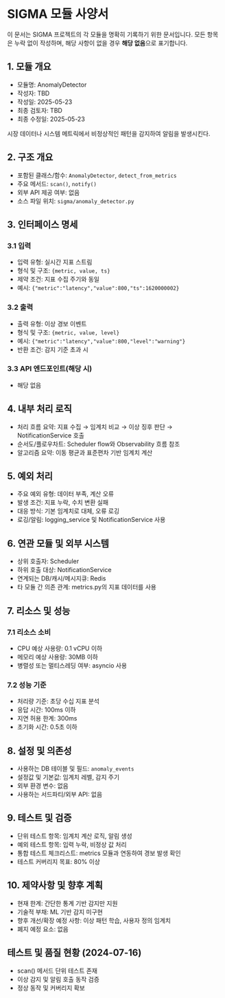 # SIGMA 모듈 사양서

이 문서는 SIGMA 프로젝트의 각 모듈을 명확히 기록하기 위한 문서입니다. 모든 항목은 누락 없이 작성하며, 해당 사항이 없을 경우 **해당 없음**으로 표기합니다.

## 1. 모듈 개요
* 모듈명: AnomalyDetector
* 작성자: TBD
* 작성일: 2025-05-23
* 최종 검토자: TBD
* 최종 수정일: 2025-05-23

시장 데이터나 시스템 메트릭에서 비정상적인 패턴을 감지하여 알림을 발생시킨다.

## 2. 구조 개요
* 포함된 클래스/함수: `AnomalyDetector`, `detect_from_metrics`
* 주요 메서드: `scan()`, `notify()`
* 외부 API 제공 여부: 없음
* 소스 파일 위치: `sigma/anomaly_detector.py`

## 3. 인터페이스 명세
### 3.1 입력
* 입력 유형: 실시간 지표 스트림
* 형식 및 구조: `{metric, value, ts}`
* 제약 조건: 지표 수집 주기와 동일
* 예시: `{"metric":"latency","value":800,"ts":1620000002}`

### 3.2 출력
* 출력 유형: 이상 경보 이벤트
* 형식 및 구조: `{metric, value, level}`
* 예시: `{"metric":"latency","value":800,"level":"warning"}`
* 반환 조건: 감지 기준 초과 시

### 3.3 API 엔드포인트(해당 시)
* 해당 없음

## 4. 내부 처리 로직
* 처리 흐름 요약: 지표 수집 → 임계치 비교 → 이상 징후 판단 → NotificationService 호출
* 순서도/플로우차트: Scheduler flow와 Observability 흐름 참조
* 알고리즘 요약: 이동 평균과 표준편차 기반 임계치 계산

## 5. 예외 처리
* 주요 예외 유형: 데이터 부족, 계산 오류
* 발생 조건: 지표 누락, 수치 변환 실패
* 대응 방식: 기본 임계치로 대체, 오류 로깅
* 로깅/알림: logging_service 및 NotificationService 사용

## 6. 연관 모듈 및 외부 시스템
* 상위 호출자: Scheduler
* 하위 호출 대상: NotificationService
* 연계되는 DB/캐시/메시지큐: Redis
* 타 모듈 간 의존 관계: metrics.py의 지표 데이터를 사용

## 7. 리소스 및 성능
### 7.1 리소스 소비
* CPU 예상 사용량: 0.1 vCPU 이하
* 메모리 예상 사용량: 30MB 이하
* 병렬성 또는 멀티스레딩 여부: asyncio 사용

### 7.2 성능 기준
* 처리량 기준: 초당 수십 지표 분석
* 응답 시간: 100ms 이하
* 지연 허용 한계: 300ms
* 초기화 시간: 0.5초 이하

## 8. 설정 및 의존성
* 사용하는 DB 테이블 및 필드: `anomaly_events`
* 설정값 및 기본값: 임계치 레벨, 감지 주기
* 외부 환경 변수: 없음
* 사용하는 서드파티/외부 API: 없음

## 9. 테스트 및 검증
* 단위 테스트 항목: 임계치 계산 로직, 알림 생성
* 예외 테스트 항목: 입력 누락, 비정상 값 처리
* 통합 테스트 체크리스트: metrics 모듈과 연동하여 경보 발생 확인
* 테스트 커버리지 목표: 80% 이상

## 10. 제약사항 및 향후 계획
* 현재 한계: 간단한 통계 기반 감지만 지원
* 기술적 부채: ML 기반 감지 미구현
* 향후 개선/확장 예정 사항: 이상 패턴 학습, 사용자 정의 임계치
* 폐지 예정 요소: 없음

## 테스트 및 품질 현황 (2024-07-16)

- scan() 메서드 단위 테스트 존재
- 이상 감지 및 알림 호출 동작 검증
- 정상 동작 및 커버리지 확보
